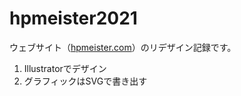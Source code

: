 # hpmeister2021
ウェブサイト（[hpmeister.com](https://hpmeister.com)）のリデザイン記録です。

1. Illustratorでデザイン
2. グラフィックはSVGで書き出す
